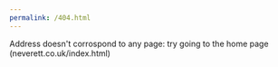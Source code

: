 ```yaml
---
permalink: /404.html
---
```

Address doesn't corrospond to any page: try going to the home page (neverett.co.uk/index.html)
